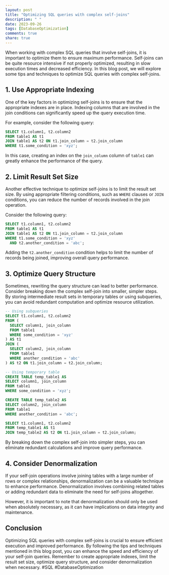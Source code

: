 ```yaml
---
layout: post
title: "Optimizing SQL queries with complex self-joins"
description: " "
date: 2023-09-26
tags: [DatabaseOptimization]
comments: true
share: true
---
```


When working with complex SQL queries that involve self-joins, it is important to optimize them to ensure maximum performance. Self-joins can be quite resource intensive if not properly optimized, resulting in slow execution times and decreased efficiency. In this blog post, we will explore some tips and techniques to optimize SQL queries with complex self-joins.

## 1. Use Appropriate Indexing
One of the key factors in optimizing self-joins is to ensure that the appropriate indexes are in place. Indexing columns that are involved in the join conditions can significantly speed up the query execution time. 

For example, consider the following query:

```sql
SELECT t1.column1, t2.column2
FROM table1 AS t1
JOIN table1 AS t2 ON t1.join_column = t2.join_column
WHERE t1.some_condition = 'xyz';
```

In this case, creating an index on the `join_column` column of `table1` can greatly enhance the performance of the query.

## 2. Limit Result Set Size
Another effective technique to optimize self-joins is to limit the result set size. By using appropriate filtering conditions, such as `WHERE` clauses or `JOIN` conditions, you can reduce the number of records involved in the join operation.

Consider the following query:

```sql
SELECT t1.column1, t2.column2
FROM table1 AS t1
JOIN table1 AS t2 ON t1.join_column = t2.join_column
WHERE t1.some_condition = 'xyz'
  AND t2.another_condition = 'abc';
```

Adding the `t2.another_condition` condition helps to limit the number of records being joined, improving overall query performance.

## 3. Optimize Query Structure
Sometimes, rewriting the query structure can lead to better performance. Consider breaking down the complex self-join into smaller, simpler steps. By storing intermediate result sets in temporary tables or using subqueries, you can avoid redundant computation and optimize resource utilization.

```sql
-- Using subqueries
SELECT t1.column1, t2.column2
FROM (
  SELECT column1, join_column
  FROM table1
  WHERE some_condition = 'xyz'
) AS t1
JOIN (
  SELECT column2, join_column
  FROM table1
  WHERE another_condition = 'abc'
) AS t2 ON t1.join_column = t2.join_column;

-- Using temporary table
CREATE TABLE temp_table1 AS
SELECT column1, join_column
FROM table1
WHERE some_condition = 'xyz';

CREATE TABLE temp_table2 AS
SELECT column2, join_column
FROM table1
WHERE another_condition = 'abc';

SELECT t1.column1, t2.column2
FROM temp_table1 AS t1
JOIN temp_table2 AS t2 ON t1.join_column = t2.join_column;
```

By breaking down the complex self-join into simpler steps, you can eliminate redundant calculations and improve query performance.

## 4. Consider Denormalization
If your self-join operations involve joining tables with a large number of rows or complex relationships, denormalization can be a valuable technique to enhance performance. Denormalization involves combining related tables or adding redundant data to eliminate the need for self-joins altogether.

However, it is important to note that denormalization should only be used when absolutely necessary, as it can have implications on data integrity and maintenance.

## Conclusion

Optimizing SQL queries with complex self-joins is crucial to ensure efficient execution and improved performance. By following the tips and techniques mentioned in this blog post, you can enhance the speed and efficiency of your self-join queries. Remember to create appropriate indexes, limit the result set size, optimize query structure, and consider denormalization when necessary. #SQL #DatabaseOptimization